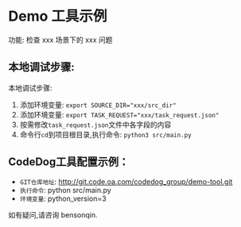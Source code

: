 # Demo 工具示例

功能: 检查 xxx 场景下的 xxx 问题

## 本地调试步骤:

本地调试步骤:
1. 添加环境变量: `export SOURCE_DIR="xxx/src_dir"`
2. 添加环境变量: `export TASK_REQUEST="xxx/task_request.json"`
3. 按需修改`task_request.json`文件中各字段的内容
4. 命令行`cd`到项目根目录,执行命令:  `python3 src/main.py`

## CodeDog工具配置示例：

* `GIT仓库地址`: http://git.code.oa.com/codedog_group/demo-tool.git
* `执行命令`: python src/main.py
* `环境变量`: python_version=3


如有疑问,请咨询 bensonqin.